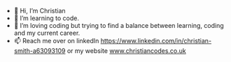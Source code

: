 - 👋 Hi, I’m Christian
- 👀 I’m learning to code.
- 💞️ I’m loving coding but trying to find a balance between learning, coding and my current career.
- 📫 Reach me over on linkedIn https://www.linkedin.com/in/christian-smith-a63093109 or my website www.christiancodes.co.uk

<!---
Aines25/Aines25 is a ✨ special ✨ repository because its `README.md` (this file) appears on your GitHub profile.
You can click the Preview link to take a look at your changes.
--->

